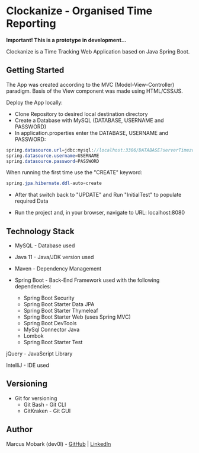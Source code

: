 # Clockanize - Organised Time Reporting

**Important! This is a prototype in development...**

Clockanize is a Time Tracking Web Application based on Java Spring Boot.

## Getting Started
The App was created according to the MVC (Model-View-Controller) paradigm. Basis of the View component was made using HTML/CSS/JS.

Deploy the App locally:

* Clone Repository to desired local destination directory
* Create a Database with MySQL (DATABASE, USERNAME and PASSWORD)
* In application.properties enter the DATABASE, USERNAME and PASSWORD:
```Java
spring.datasource.url=jdbc:mysql://localhost:3306/DATABASE?serverTimezone=UTC
spring.datasource.username=USERNAME
spring.datasource.password=PASSWORD
```
When running the first time use the "CREATE" keyword:
```Java
spring.jpa.hibernate.ddl-auto=create
```
* After that switch back to "UPDATE" and Run "InitialTest" to populate required Data

* Run the project and, in your browser, navigate to URL: localhost:8080

## Technology Stack
* MySQL - Database used

* Java 11 - Java/JDK version used

* Maven - Dependency Management

* Spring Boot - Back-End Framework used with the following dependencies:
  * Spring Boot Security
  * Spring Boot Starter Data JPA
  * Spring Boot Starter Thymeleaf
  * Spring Boot Starter Web (uses Spring MVC)
  * Spring Boot DevTools
  * MySql Connector Java
  * Lombok
  * Spring Boot Starter Test

jQuery - JavaScript Library

IntelliJ - IDE used

## Versioning
* Git for versioning
  * Git Bash - Git CLI
  * GitKraken - Git GUI

## Author
Marcus Mobark (dev0l) - [GitHub](https://www.github.com/dev0l) | [LinkedIn](https://se.linkedin.com/in/marcus-mobark-43358386)
